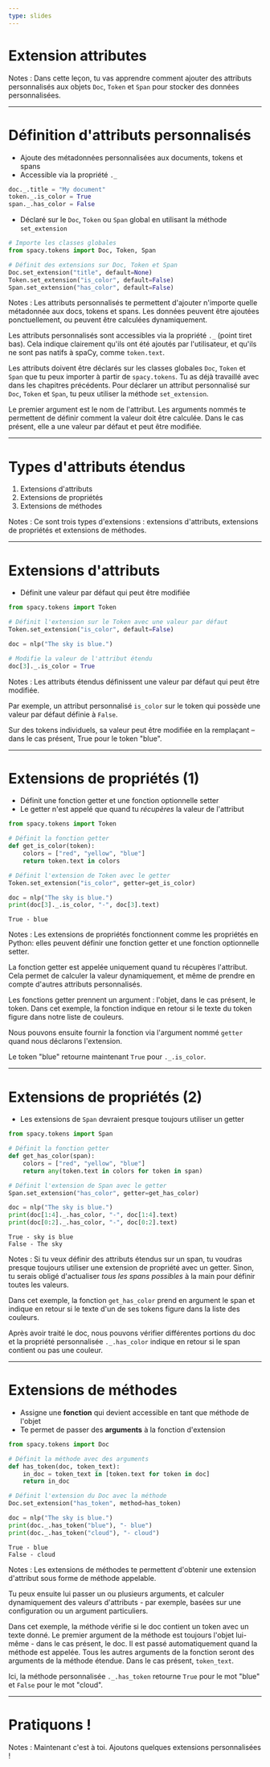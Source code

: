 ```yaml
---
type: slides
---
```


# Extension attributes

Notes : Dans cette leçon, tu vas apprendre comment ajouter des attributs
personnalisés aux objets `Doc`, `Token` et `Span` pour stocker des données
personnalisées.

---

# Définition d'attributs personnalisés

- Ajoute des métadonnées personnalisées aux documents, tokens et spans
- Accessible via la propriété `._`

```python
doc._.title = "My document"
token._.is_color = True
span._.has_color = False
```

- Déclaré sur le `Doc`, `Token` ou `Span` global en utilisant la méthode
  `set_extension`

```python
# Importe les classes globales
from spacy.tokens import Doc, Token, Span

# Définit des extensions sur Doc, Token et Span
Doc.set_extension("title", default=None)
Token.set_extension("is_color", default=False)
Span.set_extension("has_color", default=False)
```

Notes : Les attributs personnalisés te permettent d'ajouter n'importe quelle
métadonnée aux docs, tokens et spans. Les données peuvent être ajoutées
ponctuellement, ou peuvent être calculées dynamiquement.

Les attributs personnalisés sont accessibles via la propriété `._` (point tiret
bas). Cela indique clairement qu'ils ont été ajoutés par l'utilisateur, et
qu'ils ne sont pas natifs à spaCy, comme `token.text`.

Les attributs doivent être déclarés sur les classes globales `Doc`, `Token` et
`Span` que tu peux importer à partir de `spacy.tokens`. Tu as déjà travaillé
avec dans les chapitres précédents. Pour déclarer un attribut personnalisé sur
`Doc`, `Token` et `Span`, tu peux utiliser la méthode `set_extension`.

Le premier argument est le nom de l'attribut. Les arguments nommés te permettent
de définir comment la valeur doit être calculée. Dans le cas présent, elle a une
valeur par défaut et peut être modifiée.

---

# Types d'attributs étendus

1. Extensions d'attributs
2. Extensions de propriétés
3. Extensions de méthodes

Notes : Ce sont trois types d'extensions : extensions d'attributs, extensions de
propriétés et extensions de méthodes.

---

# Extensions d'attributs

- Définit une valeur par défaut qui peut être modifiée

```python
from spacy.tokens import Token

# Définit l'extension sur le Token avec une valeur par défaut
Token.set_extension("is_color", default=False)

doc = nlp("The sky is blue.")

# Modifie la valeur de l'attribut étendu
doc[3]._.is_color = True
```

Notes : Les attributs étendus définissent une valeur par défaut qui peut être
modifiée.

Par exemple, un attribut personnalisé `is_color` sur le token qui possède une
valeur par défaut définie à `False`.

Sur des tokens individuels, sa valeur peut être modifiée en la remplaçant – dans
le cas présent, True pour le token "blue".

---

# Extensions de propriétés (1)

- Définit une fonction getter et une fonction optionnelle setter
- Le getter n'est appelé que quand tu _récupères_ la valeur de l'attribut

```python
from spacy.tokens import Token

# Définit la fonction getter
def get_is_color(token):
    colors = ["red", "yellow", "blue"]
    return token.text in colors

# Définit l'extension de Token avec le getter
Token.set_extension("is_color", getter=get_is_color)

doc = nlp("The sky is blue.")
print(doc[3]._.is_color, "-", doc[3].text)
```

```out
True - blue
```

Notes : Les extensions de propriétés fonctionnent comme les propriétés en
Python: elles peuvent définir une fonction getter et une fonction optionnelle
setter.

La fonction getter est appelée uniquement quand tu récupères l'attribut. Cela
permet de calculer la valeur dynamiquement, et même de prendre en compte
d'autres attributs personnalisés.

Les fonctions getter prennent un argument : l'objet, dans le cas présent, le
token. Dans cet exemple, la fonction indique en retour si le texte du token
figure dans notre liste de couleurs.

Nous pouvons ensuite fournir la fonction via l'argument nommé `getter` quand
nous déclarons l'extension.

Le token "blue" retourne maintenant `True` pour `._.is_color`.

---

# Extensions de propriétés (2)

- Les extensions de `Span` devraient presque toujours utiliser un getter

```python
from spacy.tokens import Span

# Définit la fonction getter
def get_has_color(span):
    colors = ["red", "yellow", "blue"]
    return any(token.text in colors for token in span)

# Définit l'extension de Span avec le getter
Span.set_extension("has_color", getter=get_has_color)

doc = nlp("The sky is blue.")
print(doc[1:4]._.has_color, "-", doc[1:4].text)
print(doc[0:2]._.has_color, "-", doc[0:2].text)
```

```out
True - sky is blue
False - The sky
```

Notes : Si tu veux définir des attributs étendus sur un span, tu voudras presque
toujours utiliser une extension de propriété avec un getter. Sinon, tu serais
obligé d'actualiser _tous les spans possibles_ à la main pour définir toutes les
valeurs.

Dans cet exemple, la fonction `get_has_color` prend en argument le span et
indique en retour si le texte d'un de ses tokens figure dans la liste des
couleurs.

Après avoir traité le doc, nous pouvons vérifier différentes portions du doc et
la propriété personnalisée `._.has_color` indique en retour si le span contient
ou pas une couleur.

---

# Extensions de méthodes

- Assigne une **fonction** qui devient accessible en tant que méthode de l'objet
- Te permet de passer des **arguments** à la fonction d'extension

```python
from spacy.tokens import Doc

# Définit la méthode avec des arguments
def has_token(doc, token_text):
    in_doc = token_text in [token.text for token in doc]
    return in_doc

# Définit l'extension du Doc avec la méthode
Doc.set_extension("has_token", method=has_token)

doc = nlp("The sky is blue.")
print(doc._.has_token("blue"), "- blue")
print(doc._.has_token("cloud"), "- cloud")
```

```out
True - blue
False - cloud
```

Notes : Les extensions de méthodes te permettent d'obtenir une extension
d'attribut sous forme de méthode appelable.

Tu peux ensuite lui passer un ou plusieurs arguments, et calculer dynamiquement
des valeurs d'attributs - par exemple, basées sur une configuration ou un
argument particuliers.

Dans cet exemple, la méthode vérifie si le doc contient un token avec un texte
donné. Le premier argument de la méthode est toujours l'objet lui-même - dans le
cas présent, le doc. Il est passé automatiquement quand la méthode est appelée.
Tous les autres arguments de la fonction seront des arguments de la méthode
étendue. Dans le cas présent, `token_text`.

Ici, la méthode personnalisée `._.has_token` retourne `True` pour le mot "blue"
et `False` pour le mot "cloud".

---

# Pratiquons !

Notes : Maintenant c'est à toi. Ajoutons quelques extensions personnalisées !
